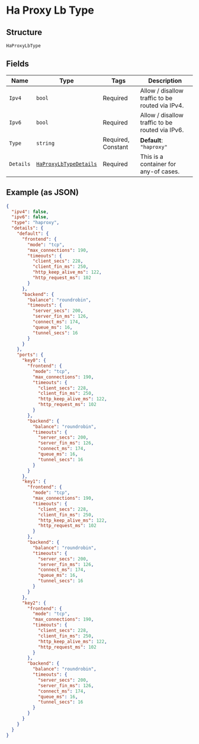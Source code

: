 
# Ha Proxy Lb Type

## Structure

`HaProxyLbType`

## Fields

| Name | Type | Tags | Description |
|  --- | --- | --- | --- |
| `Ipv4` | `bool` | Required | Allow / disallow traffic to be routed via IPv4. |
| `Ipv6` | `bool` | Required | Allow / disallow traffic to be routed via IPv6. |
| `Type` | `string` | Required, Constant | **Default**: `"haproxy"` |
| `Details` | [`HaProxyLbTypeDetails`](../../doc/models/containers/ha-proxy-lb-type-details.md) | Required | This is a container for any-of cases. |

## Example (as JSON)

```json
{
  "ipv4": false,
  "ipv6": false,
  "type": "haproxy",
  "details": {
    "default": {
      "frontend": {
        "mode": "tcp",
        "max_connections": 190,
        "timeouts": {
          "client_secs": 228,
          "client_fin_ms": 250,
          "http_keep_alive_ms": 122,
          "http_request_ms": 102
        }
      },
      "backend": {
        "balance": "roundrobin",
        "timeouts": {
          "server_secs": 200,
          "server_fin_ms": 126,
          "connect_ms": 174,
          "queue_ms": 16,
          "tunnel_secs": 16
        }
      }
    },
    "ports": {
      "key0": {
        "frontend": {
          "mode": "tcp",
          "max_connections": 190,
          "timeouts": {
            "client_secs": 228,
            "client_fin_ms": 250,
            "http_keep_alive_ms": 122,
            "http_request_ms": 102
          }
        },
        "backend": {
          "balance": "roundrobin",
          "timeouts": {
            "server_secs": 200,
            "server_fin_ms": 126,
            "connect_ms": 174,
            "queue_ms": 16,
            "tunnel_secs": 16
          }
        }
      },
      "key1": {
        "frontend": {
          "mode": "tcp",
          "max_connections": 190,
          "timeouts": {
            "client_secs": 228,
            "client_fin_ms": 250,
            "http_keep_alive_ms": 122,
            "http_request_ms": 102
          }
        },
        "backend": {
          "balance": "roundrobin",
          "timeouts": {
            "server_secs": 200,
            "server_fin_ms": 126,
            "connect_ms": 174,
            "queue_ms": 16,
            "tunnel_secs": 16
          }
        }
      },
      "key2": {
        "frontend": {
          "mode": "tcp",
          "max_connections": 190,
          "timeouts": {
            "client_secs": 228,
            "client_fin_ms": 250,
            "http_keep_alive_ms": 122,
            "http_request_ms": 102
          }
        },
        "backend": {
          "balance": "roundrobin",
          "timeouts": {
            "server_secs": 200,
            "server_fin_ms": 126,
            "connect_ms": 174,
            "queue_ms": 16,
            "tunnel_secs": 16
          }
        }
      }
    }
  }
}
```

